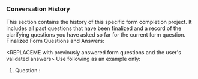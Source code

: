 ### **Conversation History**

This section contains the history of this specific form completion project. It includes all past questions that have been finalized and a record of the clarifying questions you have asked so far for the current form question.  
Finalized Form Questions and Answers:

<REPLACEME with previously answered form questions and the user's validated answers>
Use following as an example only:

1. Question <number of form question>: <title of form question>
   Answer: <AI's answer ot this question from previous turns>
2. Question <number of form question>: <title of form question>
   Answer: <AI's answer ot this question from previous turns>
**Clarifying Questions and User Responses (for the current form question):**

REPLACEME WITH ORDERED LIST, remove the example below and only use it to replicate same structure using actual values:
1. Question: <Previous clarifying question you asked>  
   Answer: <User's answer from previous turn>  
2. Question: ...
   Answer: ...## **Current Task**

Your current objective is to find the definitive answer to **Form Question <REPLACEME Number and Title>** from the "Form Questions Reference" list above.
Latest User Answer:  
<REPLACEME WITH the latest user's structured answer to the last clarifying question, OR, with a sentence clearly telling AI that so far there has not been any questions asked>

### **Instructions and Decision Flow**

1. **Review the conversation history and the latest user answer.**  
2. **Analyze all available information** to determine if you have enough detail to confidently answer current "Form Question" defined in current task.  
3. **Reference the provided OBC excerpts** to ensure accuracy and justify your reasoning.  
4. **Do not ask a clarifying question if you have a definitive answer.**  
* **If you have sufficient information:** Generate a final answer for the form question.  
* **If you require more information:** Formulate a new, concise clarifying question for the user. **Your** question must be **either multiple-choice or a numeric input with a specified unit.**
